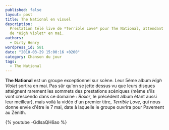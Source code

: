 ```yaml
---
published: false
layout: post
title: The National en visuel
description:
  Prestation télé live de *Terrible Love* pour The National, attendant la sortie
  de *High Violet* en mai.
authors:
  - Dirty Henry
wordpress_id: 581
date: "2010-03-29 15:00:16 +0200"
category: Chanson du jour
tags:
  - The National
---
```


**The National** est un groupe exceptionnel sur scène. Leur 5ème album _High
Violet_ sortira en mai. Pas sûr qu'on se jette dessus vu que leurs disques
atteignent rarement les sommets des prestations scéniques (même s'ils vont
crescendo dans ce domaine : _Boxer_, le précédent album étant aussi leur
meilleur), mais voilà la vidéo d'un premier titre, _Terrible Love_, qui nous
donne envie d'être le 7 mai, date à laquelle le groupe ouvrira pour Pavement au
Zénith.

{% youtube -GdlsaQH6ao %}
